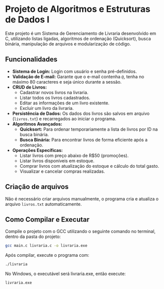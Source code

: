 # Projeto de Algoritmos e Estruturas de Dados I

Este projeto é um Sistema de Gerenciamento de Livraria desenvolvido em C, utilizando listas ligadas, algoritmos de ordenação (Quicksort), busca binária, manipulação de arquivos e modularização de código.

## Funcionalidades

* **Sistema de Login:** Login com usuário e senha pré-definidos.
* **Validação de E-mail:** Garante que o e-mail contenha `@`, tenha no máximo 80 caracteres e seja único durante a sessão.
* **CRUD de Livros:**
    * Cadastrar novos livros na livraria.
    * Listar todos os livros cadastrados.
    * Editar as informações de um livro existente.
    * Excluir um livro da livraria.
* **Persistência de Dados:** Os dados dos livros são salvos em arquivo (`livros.txt`) e recarregados ao iniciar o programa.
* **Algoritmos Avançados:**
    * **Quicksort:** Para ordenar temporariamente a lista de livros por ID na busca binária.
    * **Busca Binária:** Para encontrar livros de forma eficiente após a ordenação.
* **Operações Específicas:**
    * Listar livros com preço abaixo de R$50 (promoções).
    * Listar livros disponíveis em estoque.
    * Comprar livros com atualização do estoque e cálculo do total gasto.
    * Visualizar e cancelar compras realizadas.

## Criação de arquivos

Não é necessário criar arquivos manualmente, o programa cria e atualiza o arquivo `livros.txt` automaticamente.

## Como Compilar e Executar

Compile o projeto com o GCC utilizando o seguinte comando no terminal, dentro da pasta do projeto:
````bash
gcc main.c livraria.c -o livraria.exe
````
Após compilar, execute o programa com:
```bash
./livraria
```
No Windows, o executável será livraria.exe, então execute:
```bash
livraria.exe
```

